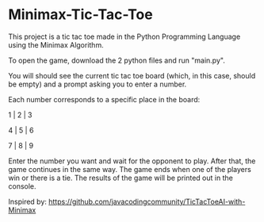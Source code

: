# Minimax-Tic-Tac-Toe

This project is a tic tac toe made in the Python Programming Language using the Minimax Algorithm.

To open the game, download the 2 python files and run "main.py".

You will should see the current tic tac toe board (which, in this case, should be empty) and a prompt asking you to enter a number.

Each number corresponds to a specific place in the board:

1 | 2 | 3

4 | 5 | 6

7 | 8 | 9 

Enter the number you want and wait for the opponent to play. After that, the game continues in the same way.
The game ends when one of the players win or there is a tie. The results of the game will be printed out in the console.

Inspired by: https://github.com/javacodingcommunity/TicTacToeAI-with-Minimax
